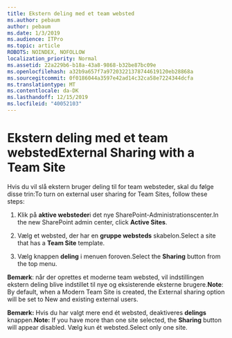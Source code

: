 ```yaml
---
title: Ekstern deling med et team websted
ms.author: pebaum
author: pebaum
ms.date: 1/3/2019
ms.audience: ITPro
ms.topic: article
ROBOTS: NOINDEX, NOFOLLOW
localization_priority: Normal
ms.assetid: 22a229b6-b18a-43a8-9868-b32be87bc09e
ms.openlocfilehash: a32b9a657f7a97203221378744619120eb28868a
ms.sourcegitcommit: 0f0186044a3597e42ad14c32ca58e7224344dcfa
ms.translationtype: MT
ms.contentlocale: da-DK
ms.lasthandoff: 12/15/2019
ms.locfileid: "40052103"
---
```

# <a name="external-sharing-with-a-team-site"></a><span data-ttu-id="46bde-102">Ekstern deling med et team websted</span><span class="sxs-lookup"><span data-stu-id="46bde-102">External Sharing with a Team Site</span></span>

<span data-ttu-id="46bde-103">Hvis du vil slå ekstern bruger deling til for team websteder, skal du følge disse trin:</span><span class="sxs-lookup"><span data-stu-id="46bde-103">To turn on external user sharing for Team Sites, follow these steps:</span></span> 
  
1. <span data-ttu-id="46bde-104">Klik på **aktive websteder**i det nye SharePoint-Administrationscenter.</span><span class="sxs-lookup"><span data-stu-id="46bde-104">In the new SharePoint admin center, click **Active Sites**.</span></span>
  
2. <span data-ttu-id="46bde-105">Vælg et websted, der har en **gruppe websteds** skabelon.</span><span class="sxs-lookup"><span data-stu-id="46bde-105">Select a site that has a **Team Site** template.</span></span> 
  
3. <span data-ttu-id="46bde-106">Vælg knappen **deling** i menuen foroven.</span><span class="sxs-lookup"><span data-stu-id="46bde-106">Select the **Sharing** button from the top menu.</span></span> 
  
 <span data-ttu-id="46bde-107">**Bemærk**: når der oprettes et moderne team websted, vil indstillingen ekstern deling blive indstillet til nye og eksisterende eksterne brugere.</span><span class="sxs-lookup"><span data-stu-id="46bde-107">**Note**: By default, when a Modern Team Site is created, the External sharing option will be set to New and existing external users.</span></span> 
  
 <span data-ttu-id="46bde-108">**Bemærk:** Hvis du har valgt mere end ét websted, deaktiveres **delings** knappen.</span><span class="sxs-lookup"><span data-stu-id="46bde-108">**Note:** If you have more than one site selected, the **Sharing** button will appear disabled.</span></span> <span data-ttu-id="46bde-109">Vælg kun ét websted.</span><span class="sxs-lookup"><span data-stu-id="46bde-109">Select only one site.</span></span> 
  

